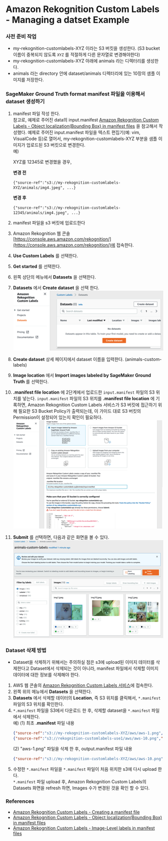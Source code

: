 # Amazon Rekognition Custom Labels - Managing a datset Example 

### 사전 준비 작업
+ my-rekognition-customlabels-XYZ 이라는 S3 버킷을 생성한다. (S3 bucket 이름이 중복되지 않도록 `XYZ` 를 적절하게 다른 문자열로 변경해야한다)
+ my-rekognition-customlabels-XYZ 아래에 animals 라는 디렉터리를 생성한다.
+ animals 라는 directory 안에 dataset/animals 디렉터리에 있는 10장의 샘플 이미지를 저장한다.

### SageMaker Ground Truth format manifest 파일을 이용해서 dataset 생성하기

1. manifest 파일 작성 한다.<br/>
참고로, 예제로 주어진 data의 input.manifest 
[Amazon Rekognition Custom Labels - Object localization(Bounding Box) in manifest files](https://docs.aws.amazon.com/rekognition/latest/customlabels-dg/cd-manifest-files-object-detection.html) 을 참고해서 작성했다.
예제로 주어진 input.manifest 파일을 텍스트 편집기(예: vim, VisualCode 등)로 열어서, my-rekognition-customlabels-XYZ 부분을 샘플 이미지가 업로드된 S3 버킷으로 변경한다.<br/>
    예)

    XYZ를 12345로 변경했을 경우,

    **변경 전**
    ```
    {"source-ref":"s3://my-rekognition-customlabels-XYZ/animals/img4.jpeg", ...}
    ```

    **변경 후** 

    ```
    {"source-ref":"s3://my-rekognition-customlabels-12345/animals/img4.jpeg", ...}
    ```

2. manifest 파일을 s3 버킷에 업로드한다
3.  Amazon Rekognition 웹 콘솔 [https://console.aws.amazon.com/rekognition/](https://console.aws.amazon.com/rekognition/)에 접속한다.
4.  **Use Custom Labels** 를 선택한다.
5.  **Get started** 를 선택한다.
6. 왼쪽 상단의 메뉴에서 **Datasets** 을 선택한다.
7. **Datasets** 에서 **Create dataset** 을 선택 한다.<br/>
![create_dataset](./resources/create_dataset.png)
8. **Create dataset** 상세 페이지에서 dataset 이름을 입력한다. (animals-custom-labels)
9. **Image location** 에서 **Import images labeled by SageMaker Ground Truth** 를 선택한다.
10. **.manifest file location** 에 2단계에서 업로드한 `input.manifest` 파일의 S3 위치를 넣는다.
`input.manifest` 파일의 S3 위치를 **.manifest file location** 에 기록하면, 
Amazon Rekognition Custom Labels 서비스가 S3 버킷에 접근하기 위해 필요한 S3 Bucket Policy가 출력되는데, 
이 가이드 대로 S3 버킷의 Permission이 설정되어 있는지 확인이 필요하다.<br/>
![manifest_file_location](./resources/manifest_file_location.png)
11. **Submit** 를 선택하면,  다음과 같은 화면을 볼 수 있다.<br/>
![review_custom_labels](./resources/review_custom_labels.png)

### Dataset 삭제 방법
- Dataset을 삭제하기 위해서는 주의하실 점은 s3에 upload된 이미지 데이터를 삭제한다고 Dataset에서 삭제되는 것이 아니라, manifest 파일에서 삭제할 이미지 데이터에 대한 정보를 삭제해야 한다.

1. AWS 웹 콘솔의 [Amazon Rekognition Custom Labels 서비스](https://console.aws.amazon.com/rekognition/)에 접속한다.
2. 왼쪽 위의 메뉴에서 **Datasets** 을 선택한다.
3. **Datasets** 에서 삭제할 데이터의 **Location**, 즉 S3 위치를 클릭해서, `*.manifest` 파일의 S3 위치를 확인한다.
4. `*.manifest` 파일을 S3에서 다운로드 한 후, 삭제할 dataset을 `*.manifest` 파일에서 삭제한다.<br/>
    예)
    (1) 최초 **.manifest** 파일 내용
    ```json
    {"source-ref":"s3://my-rekognition-customlabels-XYZ/aws/aws-1.png","test-dataset_BB":{"annotations":[{"left":13,"top":189,"width":975,"height":613,"class_id":0}],"image_size":[{"width":1000,"height":1000,"depth":3}]},"test-dataset_BB-metadata":{"job-name":"labeling-job/test-dataset_BB","class-map":{"0":"aws"},"human-annotated":"yes","objects":[{"confidence":1}],"creation-date":"2021-05-13T12:48:15.600Z","type":"groundtruth/object-detection"}}
    {"source-ref":"s3://rekognition-customlabels-use1/aws/aws-10.png","test-dataset_BB":{"annotations":[{"left":19,"top":11,"width":510,"height":316,"class_id":0}],"image_size":[{"width":1480,"height":340,"depth":3}]},"test-dataset_BB-metadata":{"job-name":"labeling-job/test-dataset_BB","class-map":{"0":"aws"},"human-annotated":"yes","objects":[{"confidence":1}],"creation-date":"2021-05-13T12:48:39.138Z","type":"groundtruth/object-detection"}}
    ```
    (2) "aws-1.png" 파일을 삭제 한 후, output.manifest 파일 내용
    ```json
    {"source-ref":"s3://my-rekognition-customlabels-XYZ/aws/aws-10.png","test-dataset_BB":{"annotations":[{"left":19,"top":11,"width":510,"height":316,"class_id":0}],"image_size":[{"width":1480,"height":340,"depth":3}]},"test-dataset_BB-metadata":{"job-name":"labeling-job/test-dataset_BB","class-map":{"0":"aws"},"human-annotated":"yes","objects":[{"confidence":1}],"creation-date":"2021-05-13T12:48:39.138Z","type":"groundtruth/object-detection"}}
    ```
5. 수정한 `*.manifest` 파일을 `*.manifest` 파일이 처음 위치한 s3에 다시 upload 한다.<br/>
`*.manifest` 파일 upload 후, Amazon Rekognition Custom Labels의 Datasets 화면을 refresh 하면, Images 수가 변경된 것을 확인 할 수 있다.

### References
+ [Amazon Rekognition Custom Labels - Creating a manifest file](https://docs.aws.amazon.com/rekognition/latest/customlabels-dg/cd-manifest-files.html)
+ [Amazon Rekognition Custom Labels - Object localization(Bounding Box) in manifest files](https://docs.aws.amazon.com/rekognition/latest/customlabels-dg/cd-manifest-files-object-detection.html)
+ [Amazon Rekognition Custom Labels - Image-Level labels in manifest files](https://docs.aws.amazon.com/rekognition/latest/customlabels-dg/cd-manifest-files-classification.html)